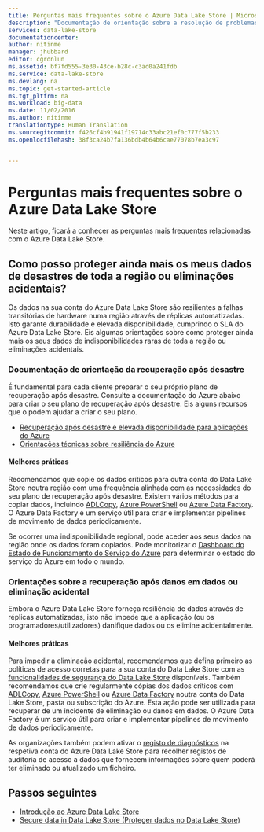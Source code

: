 ```yaml
---
title: Perguntas mais frequentes sobre o Azure Data Lake Store | Microsoft Docs
description: "Documentação de orientação sobre a resolução de problemas ou mitigação de problemas do Azure Data Lake Store"
services: data-lake-store
documentationcenter: 
author: nitinme
manager: jhubbard
editor: cgronlun
ms.assetid: bf7fd555-3e30-43ce-b28c-c3ad0a241fdb
ms.service: data-lake-store
ms.devlang: na
ms.topic: get-started-article
ms.tgt_pltfrm: na
ms.workload: big-data
ms.date: 11/02/2016
ms.author: nitinme
translationtype: Human Translation
ms.sourcegitcommit: f426cf4b91941f19714c33abc21ef0c777f5b233
ms.openlocfilehash: 38f3ca24b7fa136bdb4b64b6cae77078b7ea3c97


---
```

# <a name="frequently-asked-questions-for-azure-data-lake-store"></a>Perguntas mais frequentes sobre o Azure Data Lake Store
Neste artigo, ficará a conhecer as perguntas mais frequentes relacionadas com o Azure Data Lake Store.

## <a name="how-can-i-further-protect-my-data-from-region-wide-disasters-or-accidental-deletions"></a>Como posso proteger ainda mais os meus dados de desastres de toda a região ou eliminações acidentais?
Os dados na sua conta do Azure Data Lake Store são resilientes a falhas transitórias de hardware numa região através de réplicas automatizadas. Isto garante durabilidade e elevada disponibilidade, cumprindo o SLA do Azure Data Lake Store. Eis algumas orientações sobre como proteger ainda mais os seus dados de indisponibilidades raras de toda a região ou eliminações acidentais.

### <a name="disaster-recovery-guidance"></a>Documentação de orientação da recuperação após desastre
É fundamental para cada cliente preparar o seu próprio plano de recuperação após desastre. Consulte a documentação do Azure abaixo para criar o seu plano de recuperação após desastre. Eis alguns recursos que o podem ajudar a criar o seu plano.

* [Recuperação após desastre e elevada disponibilidade para aplicações do Azure](../resiliency/resiliency-disaster-recovery-high-availability-azure-applications.md)
* [Orientações técnicas sobre resiliência do Azure](../resiliency/resiliency-technical-guidance.md)

#### <a name="best-practices"></a>Melhores práticas
Recomendamos que copie os dados críticos para outra conta do Data Lake Store noutra região com uma frequência alinhada com as necessidades do seu plano de recuperação após desastre. Existem vários métodos para copiar dados, incluindo [ADLCopy](data-lake-store-copy-data-azure-storage-blob.md), [Azure PowerShell](data-lake-store-get-started-powershell.md) ou [Azure Data Factory](../data-factory/data-factory-azure-datalake-connector.md). O Azure Data Factory é um serviço útil para criar e implementar pipelines de movimento de dados periodicamente.

Se ocorrer uma indisponibilidade regional, pode aceder aos seus dados na região onde os dados foram copiados. Pode monitorizar o [Dashboard do Estado de Funcionamento do Serviço do Azure](https://azure.microsoft.com/status/) para determinar o estado do serviço do Azure em todo o mundo.

### <a name="data-corruption-or-accidental-deletion-recovery-guidance"></a>Orientações sobre a recuperação após danos em dados ou eliminação acidental
Embora o Azure Data Lake Store forneça resiliência de dados através de réplicas automatizadas, isto não impede que a aplicação (ou os programadores/utilizadores) danifique dados ou os elimine acidentalmente.

#### <a name="best-practices"></a>Melhores práticas
Para impedir a eliminação acidental, recomendamos que defina primeiro as políticas de acesso corretas para a sua conta do Data Lake Store com as [funcionalidades de segurança do Data Lake Store](data-lake-store-security-overview.md) disponíveis. Também recomendamos que crie regularmente cópias dos dados críticos com [ADLCopy](data-lake-store-copy-data-azure-storage-blob.md), [Azure PowerShell](data-lake-store-get-started-powershell.md) ou [Azure Data Factory](../data-factory/data-factory-azure-datalake-connector.md) noutra conta do Data Lake Store, pasta ou subscrição do Azure.  Esta ação pode ser utilizada para recuperar de um incidente de eliminação ou danos em dados. O Azure Data Factory é um serviço útil para criar e implementar pipelines de movimento de dados periodicamente.

As organizações também podem ativar o [registo de diagnósticos](data-lake-store-diagnostic-logs.md) na respetiva conta do Azure Data Lake Store para recolher registos de auditoria de acesso a dados que fornecem informações sobre quem poderá ter eliminado ou atualizado um ficheiro.

## <a name="next-steps"></a>Passos seguintes
* [Introdução ao Azure Data Lake Store](data-lake-store-get-started-portal.md)
* [Secure data in Data Lake Store (Proteger dados no Data Lake Store)](data-lake-store-secure-data.md)




<!--HONumber=Nov16_HO5-->


